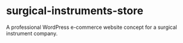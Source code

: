 # surgical-instruments-store
A professional WordPress e-commerce website concept for a surgical instrument company.
